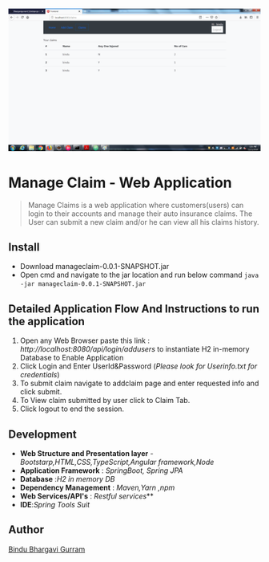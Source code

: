 # ![Manage Claim - Web Application](https://github.com/Bhargavigurram13/sideprojects/blob/master/ManageClaims-Home%20Page.png)
# Manage Claim - Web Application
>Manage Claims is a web application where customers(users) can login to their accounts and manage their auto insurance claims.
>The User can submit a new claim and/or he can view all his claims history.
## Install
* Download manageclaim-0.0.1-SNAPSHOT.jar
* Open cmd and navigate to the jar location and run below command
   ```java -jar manageclaim-0.0.1-SNAPSHOT.jar```

## Detailed Application Flow And Instructions to run the application

1. Open any Web Browser paste this link : *http://localhost:8080/api/login/addusers* to instantiate H2 in-memory Database to Enable Application
2. Click Login and Enter UserId&Password (*Please look for Userinfo.txt for credentials*)
3. To submit claim navigate to addclaim page and enter requested info and click submit.
4. To View claim submitted by user click to Claim Tab.
5. Click logout to end the session.

## Development

* **Web Structure and Presentation layer** - *Bootstarp,HTML,CSS,TypeScript,Angular framework,Node*
* **Application Framework** : *SpringBoot, Spring JPA*
* **Database** :*H2 in memory DB*
* **Dependency Management** : *Maven,Yarn ,npm*
* **Web Services/API's** : *Restful services***
* **IDE**:*Spring Tools Suit*

## Author
[Bindu Bhargavi Gurram](https://github.com/Bhargavigurram13/)

